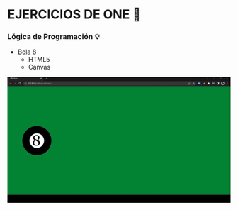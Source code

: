 # EJERCICIOS DE ONE 🎒

### Lógica de Programación 💡
- [Bola 8](./bola8.html)
    - HTML5
    - Canvas

<img src="img/bola8.gif" alt="drawing" width="600"/>
